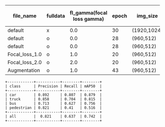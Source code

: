 |file_name|fulldata|fl_gamma(focal loss gamma)|epoch|img_size|test data(clear day)|best_val_mAP|best_test_mAP|
|-----|-----|-----|-----|-----|-----|-----|-----|
|default|x|0.0|30|(1920,1024)|x|0.403|x|
|default|o|0.0|28|(960,512)|x|0.717|0.717|
|default|o|0.0|28|(960,512)|o|0.717|0.742|
|Focal_loss_1.0|o|1.0|20|(960,512)|o|0.709|0.733|
|Focal_loss_2.0|o|2.0|20|(960,512)|o|0.699|0.683|
|Augmentation|o|1.0|43|(960,512)|o|0.0005311|0.64|

```
+------------+-----------+--------+--------+
| class      | Precision | Recall | mAP50  |
+------------+-----------+--------+--------+
| car        | 0.892     | 0.807  | 0.879  |
| truck      | 0.858     | 0.704  | 0.815  |
| bus        | 0.713     | 0.627  | 0.756  |
| pedestrian | 0.821     | 0.41   | 0.516  |
+------------+-----------+--------+--------+
| all        |  0.821    | 0.637  | 0.742  |
+------------+-----------+--------+--------+
```
